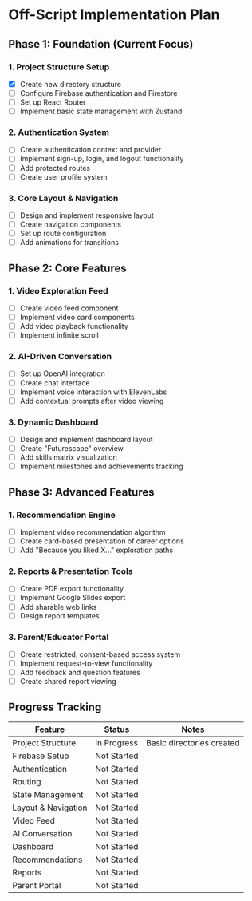 # Off-Script Implementation Plan

## Phase 1: Foundation (Current Focus)

### 1. Project Structure Setup
- [x] Create new directory structure
- [ ] Configure Firebase authentication and Firestore
- [ ] Set up React Router
- [ ] Implement basic state management with Zustand

### 2. Authentication System
- [ ] Create authentication context and provider
- [ ] Implement sign-up, login, and logout functionality
- [ ] Add protected routes
- [ ] Create user profile system

### 3. Core Layout & Navigation
- [ ] Design and implement responsive layout
- [ ] Create navigation components
- [ ] Set up route configuration
- [ ] Add animations for transitions

## Phase 2: Core Features

### 1. Video Exploration Feed
- [ ] Create video feed component
- [ ] Implement video card components
- [ ] Add video playback functionality
- [ ] Implement infinite scroll

### 2. AI-Driven Conversation
- [ ] Set up OpenAI integration
- [ ] Create chat interface
- [ ] Implement voice interaction with ElevenLabs
- [ ] Add contextual prompts after video viewing

### 3. Dynamic Dashboard
- [ ] Design and implement dashboard layout
- [ ] Create "Futurescape" overview
- [ ] Add skills matrix visualization
- [ ] Implement milestones and achievements tracking

## Phase 3: Advanced Features

### 1. Recommendation Engine
- [ ] Implement video recommendation algorithm
- [ ] Create card-based presentation of career options
- [ ] Add "Because you liked X..." exploration paths

### 2. Reports & Presentation Tools
- [ ] Create PDF export functionality
- [ ] Implement Google Slides export
- [ ] Add sharable web links
- [ ] Design report templates

### 3. Parent/Educator Portal
- [ ] Create restricted, consent-based access system
- [ ] Implement request-to-view functionality
- [ ] Add feedback and question features
- [ ] Create shared report viewing

## Progress Tracking

| Feature | Status | Notes |
|---------|--------|-------|
| Project Structure | In Progress | Basic directories created |
| Firebase Setup | Not Started | |
| Authentication | Not Started | |
| Routing | Not Started | |
| State Management | Not Started | |
| Layout & Navigation | Not Started | |
| Video Feed | Not Started | |
| AI Conversation | Not Started | |
| Dashboard | Not Started | |
| Recommendations | Not Started | |
| Reports | Not Started | |
| Parent Portal | Not Started | |
